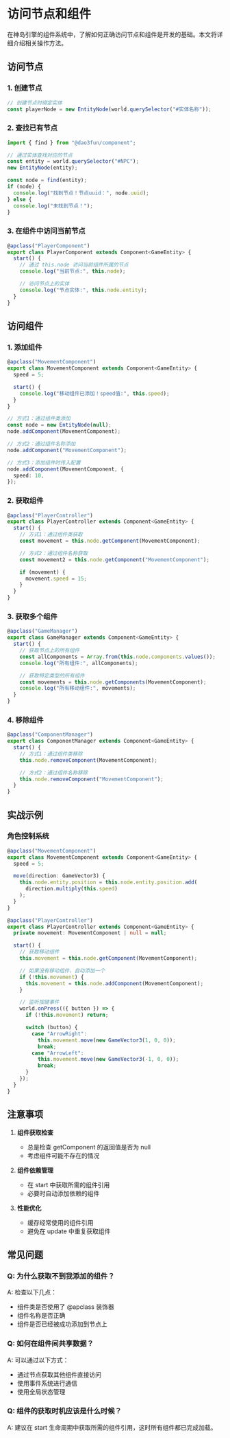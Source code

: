 # 访问节点和组件

在神岛引擎的组件系统中，了解如何正确访问节点和组件是开发的基础。本文将详细介绍相关操作方法。

## 访问节点

### 1. 创建节点

```typescript
// 创建节点时绑定实体
const playerNode = new EntityNode(world.querySelector("#实体名称"));
```

### 2. 查找已有节点

```typescript
import { find } from "@dao3fun/component";

// 通过实体查找对应的节点
const entity = world.querySelector("#NPC");
new EntityNode(entity);

const node = find(entity);
if (node) {
  console.log("找到节点！节点uuid：", node.uuid);
} else {
  console.log("未找到节点！");
}
```

### 3. 在组件中访问当前节点

```typescript
@apclass("PlayerComponent")
export class PlayerComponent extends Component<GameEntity> {
  start() {
    // 通过 this.node 访问当前组件所属的节点
    console.log("当前节点:", this.node);

    // 访问节点上的实体
    console.log("节点实体:", this.node.entity);
  }
}
```

## 访问组件

### 1. 添加组件

```typescript
@apclass("MovementComponent")
export class MovementComponent extends Component<GameEntity> {
  speed = 5;

  start() {
    console.log("移动组件已添加！speed值:", this.speed);
  }
}

// 方式1：通过组件类添加
const node = new EntityNode(null);
node.addComponent(MovementComponent);

// 方式2：通过组件名称添加
node.addComponent("MovementComponent");

// 方式3：添加组件时传入配置
node.addComponent(MovementComponent, {
  speed: 10,
});
```

### 2. 获取组件

```typescript
@apclass("PlayerController")
export class PlayerController extends Component<GameEntity> {
  start() {
    // 方式1：通过组件类获取
    const movement = this.node.getComponent(MovementComponent);

    // 方式2：通过组件名称获取
    const movement2 = this.node.getComponent("MovementComponent");

    if (movement) {
      movement.speed = 15;
    }
  }
}
```

### 3. 获取多个组件

```typescript
@apclass("GameManager")
export class GameManager extends Component<GameEntity> {
  start() {
    // 获取节点上的所有组件
    const allComponents = Array.from(this.node.components.values());
    console.log("所有组件:", allComponents);

    // 获取特定类型的所有组件
    const movements = this.node.getComponents(MovementComponent);
    console.log("所有移动组件:", movements);
  }
}
```

### 4. 移除组件

```typescript
@apclass("ComponentManager")
export class ComponentManager extends Component<GameEntity> {
  start() {
    // 方式1：通过组件类移除
    this.node.removeComponent(MovementComponent);

    // 方式2：通过组件名称移除
    this.node.removeComponent("MovementComponent");
  }
}
```

## 实战示例

### 角色控制系统

```typescript
@apclass("MovementComponent")
export class MovementComponent extends Component<GameEntity> {
  speed = 5;

  move(direction: GameVector3) {
    this.node.entity.position = this.node.entity.position.add(
      direction.multiply(this.speed)
    );
  }
}

@apclass("PlayerController")
export class PlayerController extends Component<GameEntity> {
  private movement: MovementComponent | null = null;

  start() {
    // 获取移动组件
    this.movement = this.node.getComponent(MovementComponent);

    // 如果没有移动组件，自动添加一个
    if (!this.movement) {
      this.movement = this.node.addComponent(MovementComponent);
    }

    // 监听按键事件
    world.onPress(({ button }) => {
      if (!this.movement) return;

      switch (button) {
        case "ArrowRight":
          this.movement.move(new GameVector3(1, 0, 0));
          break;
        case "ArrowLeft":
          this.movement.move(new GameVector3(-1, 0, 0));
          break;
      }
    });
  }
}
```

## 注意事项

1. **组件获取检查**

   - 总是检查 getComponent 的返回值是否为 null
   - 考虑组件可能不存在的情况

2. **组件依赖管理**

   - 在 start 中获取所需的组件引用
   - 必要时自动添加依赖的组件

3. **性能优化**
   - 缓存经常使用的组件引用
   - 避免在 update 中重复获取组件

## 常见问题

### Q: 为什么获取不到我添加的组件？

A: 检查以下几点：

- 组件类是否使用了 @apclass 装饰器
- 组件名称是否正确
- 组件是否已经被成功添加到节点上

### Q: 如何在组件间共享数据？

A: 可以通过以下方式：

- 通过节点获取其他组件直接访问
- 使用事件系统进行通信
- 使用全局状态管理

### Q: 组件的获取时机应该是什么时候？

A: 建议在 start 生命周期中获取所需的组件引用，这时所有组件都已完成加载。
